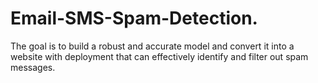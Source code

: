 # Email-SMS-Spam-Detection.
The goal is to build a robust and accurate model and convert it into a website with deployment that can effectively identify and filter out spam messages.
